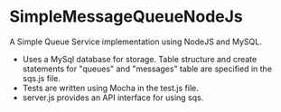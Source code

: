 # SimpleMessageQueueNodeJs
A Simple Queue Service implementation using NodeJS and MySQL.

* Uses a MySql database for storage. Table structure and create statements for "queues" and "messages" table are specified in the sqs.js file.
* Tests are written using Mocha in the test.js file.
* server.js provides an API interface for using sqs.
